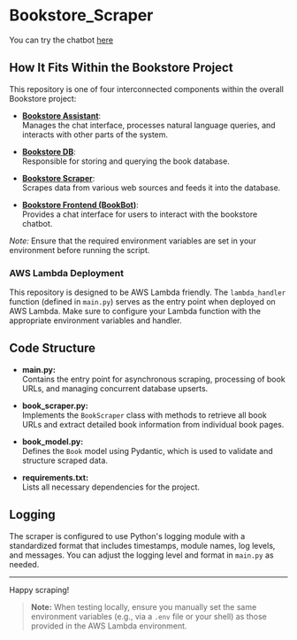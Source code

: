 # Bookstore_Scraper

You can try the chatbot [here](https://huggingface.co/spaces/elshehawy/BookBot)

## How It Fits Within the Bookstore Project

This repository is one of four interconnected components within the overall Bookstore project:

- [**Bookstore Assistant**](https://github.com/AhmedElshehawy/Bookstore-Assistant):  
  Manages the chat interface, processes natural language queries, and interacts with other parts of the system.

- [**Bookstore DB**](https://github.com/AhmedElshehawy/Bookstore-DB):  
  Responsible for storing and querying the book database.

- [**Bookstore Scraper**](https://github.com/AhmedElshehawy/Bookstore_Scraper):  
  Scrapes data from various web sources and feeds it into the database.

- [**Bookstore Frontend (BookBot)**](https://huggingface.co/spaces/elshehawy/BookBot):  
  Provides a chat interface for users to interact with the bookstore chatbot.

*Note:* Ensure that the required environment variables are set in your environment before running the script.

### AWS Lambda Deployment

This repository is designed to be AWS Lambda friendly. The `lambda_handler` function (defined in `main.py`) serves as the entry point when deployed on AWS Lambda. Make sure to configure your Lambda function with the appropriate environment variables and handler.

## Code Structure

- **main.py:**  
  Contains the entry point for asynchronous scraping, processing of book URLs, and managing concurrent database upserts.

- **book_scraper.py:**  
  Implements the `BookScraper` class with methods to retrieve all book URLs and extract detailed book information from individual book pages.

- **book_model.py:**  
  Defines the `Book` model using Pydantic, which is used to validate and structure scraped data.

- **requirements.txt:**  
  Lists all necessary dependencies for the project.


## Logging

The scraper is configured to use Python's logging module with a standardized format that includes timestamps, module names, log levels, and messages. You can adjust the logging level and format in `main.py` as needed.

---

Happy scraping!

> **Note:** When testing locally, ensure you manually set the same environment variables (e.g., via a `.env` file or your shell) as those provided in the AWS Lambda environment.

